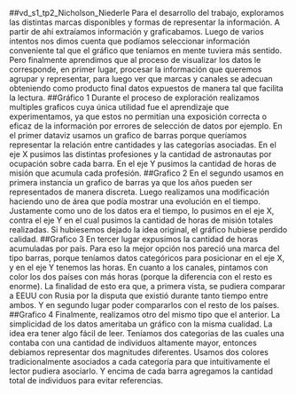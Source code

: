 ##vd_s1_tp2_Nicholson_Niederle
Para el desarrollo del trabajo, exploramos las distintas marcas disponibles y formas de representar la información. A partir de ahí extraíamos información y graficabamos. Luego de varios intentos nos dimos cuenta que podíamos seleccionar información conveniente tal que el gráfico que teníamos en mente tuviera más sentido. Pero finalmente aprendimos que al proceso de visualizar los datos le corresponde, en primer lugar, procesar la información que queremos agrupar y representar, para luego ver que marcas y canales se adecuan obteniendo como producto final datos expuestos de manera tal que facilita la lectura. 
##Gráfico 1
Durante el proceso de exploración realizamos multiples graficos cuya única utilidad fue el aprendizaje que experimentamos, ya que estos no permitían una exposición correcta o eficaz de la información por errores de selección de datos por ejemplo. En el primer dataviz usamos un grafico de barras porque queríamos representar la relación entre cantidades y las categorías asociadas. En el eje X pusimos las distintas profesiones y la cantidad de astronautas por ocupación sobre cada barra. En el eje Y pusimos la cantidad de horas de misión que acumula cada profesión. 
##Grafico 2
En el segundo usamos en primera instancia un grafico de barras ya que los años pueden ser representados de manera discreta. Luego realizamos una modificación haciendo uno de área que podía mostrar una evolución en el tiempo. Justamente como uno de los datos era el tiempo, lo pusimos en el eje X, contra el eje Y en el cual pusimos la cantidad de horas de misión totales realizadas. Si hubiesemos dejado la idea original, el gráfico hubiese perdido calidad.
##Grafico 3
En tercer lugar expusimos la cantidad de horas acumuladas por país. Para eso la mejor opción nos pareció una marca del tipo barras, porque teníamos datos categóricos para posicionar en el eje X, y en el eje Y tenemos las horas. En cuanto a los canales, pintamos con color los dos países con más horas (porque la diferencia con el resto es enorme). La finalidad de esto era que, a primera vista, se pudiera comparar a EEUU con Rusia por la disputa que existió durante tanto tiempo entre ambos. Y en segundo lugar poder compararlos con el resto de los países.
##Grafico 4
Finalmente, realizamos otro del mismo tipo que el anterior. La simplicidad de los datos ameritaba un gráfico con la misma cualidad. La idea era tener algo fácil de leer. Teníamos dos categorias de las cuales una contaba con una cantidad de individuos altamente mayor, entonces debiamos representar dos magnitudes diferentes. Usamos dos colores tradicionalmente asociados a cada categoría para que intuitivamente el lector pudiera asociarlo. Y encima de cada barra agregamos la cantidad total de individuos para evitar referencias.


